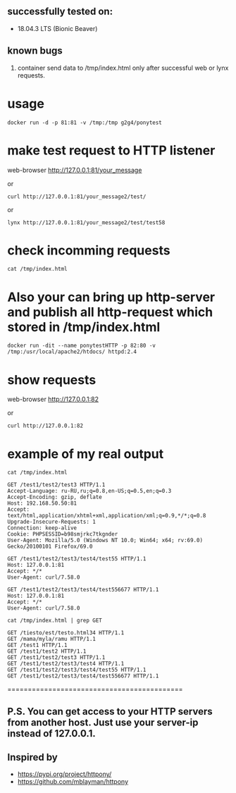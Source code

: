 ## successfully tested on: 
* 18.04.3 LTS (Bionic Beaver)

## known bugs
1. container send data to /tmp/index.html only after successful web or lynx requests. 

# usage 
```
docker run -d -p 81:81 -v /tmp:/tmp g2g4/ponytest 
```
# make test request to HTTP listener

web-browser http://127.0.0.1:81/your_message

or
``` 
curl http://127.0.0.1:81/your_message2/test/
```
or
```
lynx http://127.0.0.1:81/your_message2/test/test58
```
# check incomming requests
```
cat /tmp/index.html
```
# Also your can bring up http-server and publish all http-request which stored in /tmp/index.html
```
docker run -dit --name ponytestHTTP -p 82:80 -v /tmp:/usr/local/apache2/htdocs/ httpd:2.4
```
# show requests

web-browser http://127.0.0.1:82

or
```
curl http://127.0.0.1:82
```
# example of my real output
```
cat /tmp/index.html
```
```
GET /test1/test2/test3 HTTP/1.1
Accept-Language: ru-RU,ru;q=0.8,en-US;q=0.5,en;q=0.3
Accept-Encoding: gzip, deflate
Host: 192.168.50.50:81
Accept: text/html,application/xhtml+xml,application/xml;q=0.9,*/*;q=0.8
Upgrade-Insecure-Requests: 1
Connection: keep-alive
Cookie: PHPSESSID=b98smjrkc7tkgnder
User-Agent: Mozilla/5.0 (Windows NT 10.0; Win64; x64; rv:69.0) Gecko/20100101 Firefox/69.0

GET /test1/test2/test3/test4/test55 HTTP/1.1
Host: 127.0.0.1:81
Accept: */*
User-Agent: curl/7.58.0

GET /test1/test2/test3/test4/test556677 HTTP/1.1
Host: 127.0.0.1:81
Accept: */*
User-Agent: curl/7.58.0
```
```
cat /tmp/index.html | grep GET
```
```
GET /tiesto/est/testo.html34 HTTP/1.1
GET /mama/myla/ramu HTTP/1.1
GET /test1 HTTP/1.1
GET /test1/test2 HTTP/1.1
GET /test1/test2/test3 HTTP/1.1
GET /test1/test2/test3/test4 HTTP/1.1
GET /test1/test2/test3/test4/test55 HTTP/1.1
GET /test1/test2/test3/test4/test556677 HTTP/1.1
```
===========================================
## P.S. You can get access to your HTTP servers from another host. Just use your server-ip instead of 127.0.0.1.
## Inspired by 
 * https://pypi.org/project/httpony/ 
 * https://github.com/mblayman/httpony
